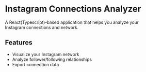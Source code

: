# Instagram Connections Analyzer

A React(Typescript)-based application that helps you analyze your Instagram connections and network.

## Features
- Visualize your Instagram network
- Analyze follower/following relationships
- Export connection data
